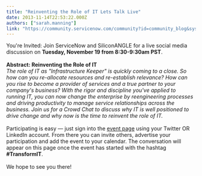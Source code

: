 ```yaml
---
title: "Reinventing the Role of IT Lets Talk Live"
date: 2013-11-14T22:53:22.000Z
authors: ["sarah.manning"]
link: "https://community.servicenow.com/community?id=community_blog&sys_id=ac8de269dbd0dbc01dcaf3231f961991"
---
```

<p>You're Invited: Join ServiceNow and SiliconANGLE for a live social media discussion on <b>Tuesday, November 19 from 8:30-9:30am PST</b>. <br /><br /><b>Abstract: Reinventing the Role of IT</b><br /><i>The role of IT as "Infrastructure Keeper" is quickly coming to a close. So how can you re-allocate resources and re-establish relevance? How can you rise to become a provider of services and a true partner to your company's business? With the rigor and discipline you've applied to running IT, you can now change the enterprise by reengineering processes and driving productivity to manage service relationships across the business. Join us for a Crowd Chat to discuss why IT is well positioned to drive change and why now is the time to reinvent the role of IT.</i><br /><br />Participating is easy — just sign into the <a title="ww.crowdchat.net/TransformIT" href="https://www.crowdchat.net/TransformIT">event page</a> using your Twitter OR LinkedIn account. From there you can invite others, advertise your participation and add the event to your calendar. The conversation will appear on this page once the event has started with the hashtag <b>#TransformIT</b>. <br /><br />We hope to see you there!</p>